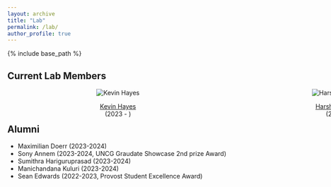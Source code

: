 ```yaml
---
layout: archive
title: "Lab"
permalink: /lab/
author_profile: true
---    
```


{% include base_path %}

## Current Lab Members

<div class="row" style="float:left;width:2000" >
    <div class="column" style="float:left;width:500">
      <center>
      <div class="author__avatar">
            <img src="/academic/images/Kevin.png" class="author__avatar" alt="Kevin Hayes">
      </div>
      <div class="author__content">
            <p><a href = "https://www.linkedin.com/in/kevin-hayes-54248a228/">Kevin Hayes</a><br/>(2023 - )</p>
      </div>
      </center>
    </div>
    <div class="column" style="float:left; width:500">
      <center>
      <div class="author__avatar">
            <img src="/academic/images/Harsha.png" class="author__avatar" alt="Harsha Bangera">
      </div>
      <div class="author__content">
            <p><a href = "https://www.linkedin.com/in/harshaamin/">Harsha Bangera</a><br/>(2024 - )</p>
      </div>
      </center>
    </div>
    <div class="column" style=" width:500">
      <center>
      <div class="author__avatar">
            <img src="/academic/images/Supriya.jpeg" class="author__avatar" alt="Supriya Kottam">
      </div>
      <div class="author__content">
            <p><a href = "https://www.linkedin.com/in/supriya-kottam/">Supriya Kottam</a><br/>(2024 - )</p>
      </div>
      </center>
    </div>
</div>

<br>

## Alumni
  + Maximilian Doerr (2023-2024)
  + Sony Annem (2023-2024, UNCG Graudate Showcase 2nd prize Award)
  + Sumithra Hariguruprasad (2023-2024)
  + Manichandana Kuluri (2023-2024)
  + Sean Edwards (2022-2023, Provost Student Excellence Award)

